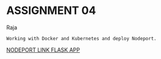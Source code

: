# ASSIGNMENT 04
Raja

    Working with Docker and Kubernetes and deploy Nodeport.

[NODEPORT LINK FLASK APP](http://169.51.203.223:31274/)
